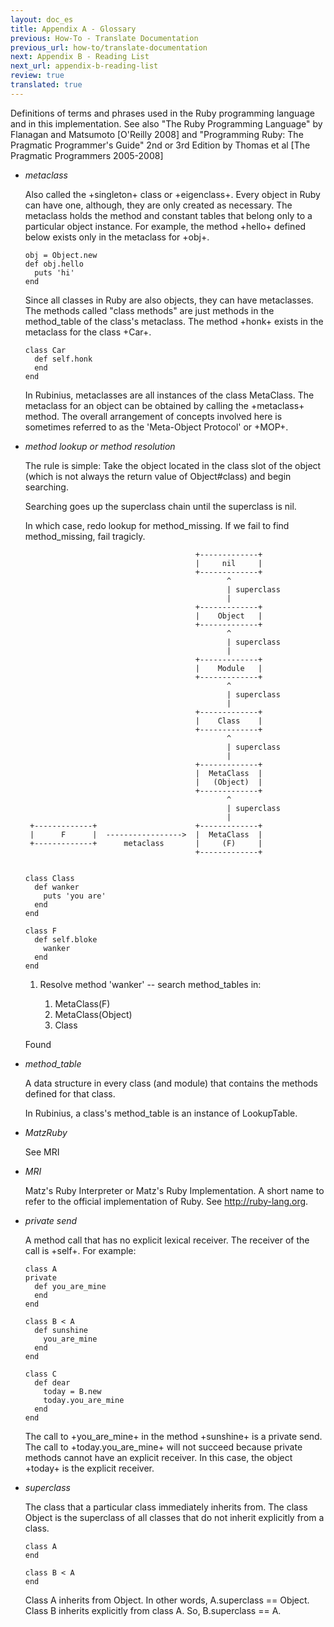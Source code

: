 ```yaml
---
layout: doc_es
title: Appendix A - Glossary
previous: How-To - Translate Documentation
previous_url: how-to/translate-documentation
next: Appendix B - Reading List
next_url: appendix-b-reading-list
review: true
translated: true
---
```


Definitions of terms and phrases used in the Ruby programming language and in
this implementation. See also "The Ruby Programming Language" by Flanagan and
Matsumoto [O'Reilly 2008] and "Programming Ruby: The Pragmatic Programmer's
Guide" 2nd or 3rd Edition by Thomas et al [The Pragmatic Programmers
2005-2008]


* _metaclass_

  Also called the +singleton+ class or +eigenclass+. Every object in Ruby can
  have one, although, they are only created as necessary. The metaclass holds the
  method and constant tables that belong only to a particular object instance.
  For example, the method +hello+ defined below exists only in the metaclass for
  +obj+.

      obj = Object.new
      def obj.hello
        puts 'hi'
      end

  Since all classes in Ruby are also objects, they can have metaclasses. The
  methods called "class methods" are just methods in the method_table of the
  class's metaclass. The method +honk+ exists in the metaclass for the class
  +Car+.

      class Car
        def self.honk
        end
      end

  In Rubinius, metaclasses are all instances of the class MetaClass. The
  metaclass for an object can be obtained by calling the +metaclass+ method.
  The overall arrangement of concepts involved here is sometimes referred to
  as the 'Meta-Object Protocol' or +MOP+.


* _method lookup or method resolution_

  The rule is simple: Take the object located in the class slot of the object
  (which is not always the return value of Object#class) and begin searching.

  Searching goes up the superclass chain until the superclass is nil.

  In which case, redo lookup for method_missing. If we fail to find
  method_missing, fail tragicly.

                                            +-------------+
                                            |     nil     |
                                            +-------------+
                                                   ^
                                                   | superclass
                                                   |
                                            +-------------+
                                            |    Object   |
                                            +-------------+
                                                   ^
                                                   | superclass
                                                   |
                                            +-------------+
                                            |    Module   |
                                            +-------------+
                                                   ^
                                                   | superclass
                                                   |
                                            +-------------+
                                            |    Class    |
                                            +-------------+
                                                   ^
                                                   | superclass
                                                   |
                                            +-------------+
                                            |  MetaClass  |
                                            |   (Object)  |
                                            +-------------+
                                                   ^
                                                   | superclass
                                                   |
       +-------------+                      +-------------+
       |      F      |  ----------------->  |  MetaClass  |
       +-------------+      metaclass       |     (F)     |
                                            +-------------+


      class Class
        def wanker
          puts 'you are'
        end
      end

      class F
        def self.bloke
          wanker
        end
      end

  1. Resolve method 'wanker' -- search method_tables in:

      1. MetaClass(F)
      1. MetaClass(Object)
      1. Class

  Found


* _method_table_

  A data structure in every class (and module) that contains the methods defined
  for that class.

  In Rubinius, a class's method_table is an instance of LookupTable.


* _MatzRuby_

  See MRI


* _MRI_

  Matz's Ruby Interpreter or Matz's Ruby Implementation. A short name to refer
  to the official implementation of Ruby. See <http://ruby-lang.org>.


* _private send_

  A method call that has no explicit lexical receiver. The receiver of the
  call is +self+. For example:

      class A
      private
        def you_are_mine
        end
      end

      class B < A
        def sunshine
          you_are_mine
        end
      end

      class C
        def dear
          today = B.new
          today.you_are_mine
        end
      end

  The call to +you_are_mine+ in the method +sunshine+ is a private send. The
  call to +today.you_are_mine+ will not succeed because private methods cannot
  have an explicit receiver. In this case, the object +today+ is the explicit
  receiver.


* _superclass_

  The class that a particular class immediately inherits from. The class Object
  is the superclass of all classes that do not inherit explicitly from a class.

      class A
      end

      class B < A
      end

  Class A inherits from Object. In other words, A.superclass == Object. Class B
  inherits explicitly from class A. So, B.superclass == A.
